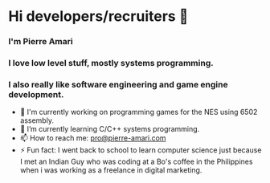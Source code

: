 # Hi developers/recruiters 👋

### I'm Pierre Amari
### I love low level stuff, mostly systems programming.
### I also really like software engineering and game engine development.


- 🌱 I'm currently working on programming games for the NES using 6502 assembly. 
- 👯 I’m currently learning C/C++ systems programming.
- 📫 How to reach me: pro@pierre-amari.com
- ⚡ Fun fact: I went back to school to learn computer science just because I met an Indian Guy who was coding at a Bo's coffee in the Philippines when i was working as a freelance in digital marketing.

